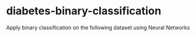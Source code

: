 # diabetes-binary-classification
Apply binary classification on the following dataset using Neural Networks
